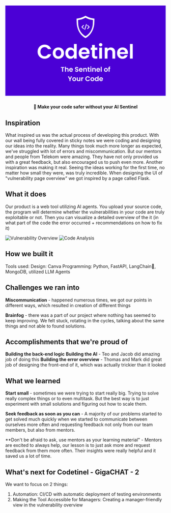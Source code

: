 <h1 align="center">
  <br>
  <a href="https://codetinel.dev">
    <img src="assets/banner.png" alt="Codetinel Banner" width="800">
  </a>
</h1>

<h4 align="center">
  🥷 Make your code safer without your AI Sentinel
</h4>


## Inspiration
What inspired us was the actual process of developing this product. With our wall being fully covered in sticky notes we were coding and designing our ideas into the reality. Many things took much more longer as expected, we've struggled with lot of errors and miscommunication. But our mentors and people from Telekom were amazing. They have not only provided us with a great feedback, but also encouraged us to push even more. Another inspiration was making it real. Seeing the ideas working for the first time, no matter how small they were, was truly incredible. When designing the UI of "vulnerability page overview" we got inspired by a page called Flask. 

## What it does
Our product is a web tool utilizing AI agents. You upload your source code, the program will determine whether the vulnerabilities in your code are truly exploitable or not. Then you can visualize a detailed overview of the it (in what part of the code the error occurred + recommendations on how to fix it) 


![Vulnerability Overview](assets/vulnerability-overview.png)
![Code Analysis](assets/code-analysis.png)

## How we built it

Tools used: Design: Canva
                   Programming: Python, FastAPI, LangChain🦜, MongoDB, utilized LLM Agents 

## Challenges we ran into

**Miscommunication** - happened numerous times, we got our points in different ways, which resulted in creation of different things  

**Brainfog** - there was a part of our project where nothing has seemed to keep improving. We felt stuck, rotating in the cycles, talking about the same things and not able to found solutions. 


## Accomplishments that we're proud of

**Building the back-end logic**
**Building the AI** - Teo and Jacob did amazing job of doing this 
**Building the error overview** - Thomas and Mark did great job of designing the front-end of it, which was actually trickier than it looked

## What we learned

**Start small** - sometimes we were trying to start really big. Trying to solve really complex things or to even multitask. But the best way is to just experiment with small solutions and figuring out how to scale them.

**Seek feedback as soon as you can** - A majority of our problems started to get solved much quickly when we started to communicate between ourselves more often and requesting feedback not only from our team members, but also from mentors.

**Don't be afraid to ask, use mentors as your learning material" - Mentors are excited to always help, our lesson is to just ask more and request feedback from them more often. Their insights were really helpful and it saved us a lot of time. 

## What's next for Codetinel - GigaCHAT - 2

We want to focus on 2 things: 

1) Automation: CI/CD with automatic deployment of testing environments
2) Making the Tool Accessible for Managers: Creating a manager-friendly view in the vulnerability overview
